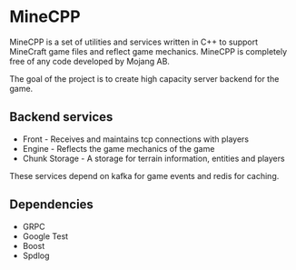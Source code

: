 # MineCPP

MineCPP is a set of utilities and services written in C++ to support MineCraft game files and
 reflect game mechanics. MineCPP is completely free of any code developed by Mojang AB.
 
The goal of the project is to create high capacity server backend for the game.

## Backend services

+ Front - Receives and maintains tcp connections with players
+ Engine - Reflects the game mechanics of the game
+ Chunk Storage - A storage for terrain information, entities and players

These services depend on kafka for game events and redis for caching.

## Dependencies

+ GRPC
+ Google Test
+ Boost
+ Spdlog

